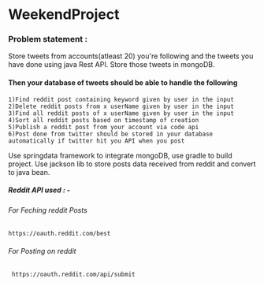 # WeekendProject

###  Problem statement :
 
Store tweets from accounts(atleast 20) you're following and the tweets you have done using java Rest API. Store those tweets in mongoDB.
#### Then your database of tweets should be able to handle the following <br />
```
1)Find reddit post containing keyword given by user in the input
2)Delete reddit posts from x userName given by user in the input
3)Find all reddit posts of x userName given by user in the input
4)Sort all reddit posts based on timestamp of creation
5)Publish a reddit post from your account via code api
6)Post done from twitter should be stored in your database automatically if twitter hit you API when you post
```
Use springdata framework to integrate mongoDB, use gradle to build project. Use jackson lib to store posts data received from reddit and convert to java bean.

##### Reddit API used : - <br/>

###### For Feching reddit Posts  <br />
```https://oauth.reddit.com/best```

###### For Posting on reddit <br />

``` https://oauth.reddit.com/api/submit```
